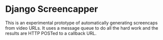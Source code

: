 Django Screencapper
===================

<!-- [![Build Status](https://img.shields.io/travis/mozilla/screencapper/master.svg)](https://travis-ci.org/mozilla/screencapper) -->

<!-- [![Coverage status](https://img.shields.io/coveralls/mozilla/screencapper/master.svg)](https://coveralls.io/r/mozilla/screencapper) -->

This is an experimental prototype of automatically generating screencaps
from video URLs. It uses a message queue to do all the hard work and the
results are HTTP POSTed to a callback URL.
